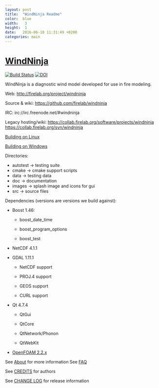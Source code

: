 ```yaml
---
layout: post
title:  "WindNinja Readme"
color:  blue
width:   3
height:  1
date:   2016-06-18 11:31:49 +0200
categories: main
---
```

[WindNinja](http://firelab.org/project/windninja)
=========
[![Build Status](https://travis-ci.org/firelab/windninja.svg?branch=master)](https://travis-ci.org/firelab/windninja)
[![DOI](https://zenodo.org/badge/21244/firelab/windninja.svg)](https://zenodo.org/badge/latestdoi/21244/firelab/windninja)

WindNinja is a diagnostic wind model developed for use in fire modeling.

Web:
http://firelab.org/project/windninja

Source & wiki:
https://github.com/firelab/windninja

IRC:
irc://irc.freenode.net/#windninja

Legacy hosting/wiki:
https://collab.firelab.org/software/projects/windninja
https://collab.firelab.org/svn/windninja


[Building on Linux](https://github.com/firelab/windninja/wiki/Building-WindNinja-on-Linux)

[Building on Windows](https://github.com/firelab/windninja/wiki/Building-WindNinja-on-Windows-using-the-MSVC-compiler-and-gisinternals.com-dependencies)

Directories:
 * autotest    -> testing suite
 * cmake       -> cmake support scripts
 * data        -> testing data
 * doc         -> documentation
 * images      -> splash image and icons for gui
 * src         -> source files

Dependencies (versions are versions we build against):


 * Boost 1.46:


    * boost_date_time


    * boost_program_options


    * boost_test


 * NetCDF 4.1.1


 * GDAL 1.11.1


    * NetCDF support


    * PROJ.4 support


    * GEOS support


    * CURL support


 * Qt 4.7.4


    * QtGui


    * QtCore


    * QtNetwork/Phonon



    * QtWebKit


 * [OpenFOAM 2.2.x](https://github.com/OpenFOAM/OpenFOAM-2.2.x)

See [About](http://firelab.github.io/windninja/about/) for more information
See [FAQ](http://firelab.github.io/windninja/faq/)

See [CREDITS](http://firelab.org/project/windninja) for authors

See [CHANGE LOG](http://firelab.github.io/windninja/log/) for release information
